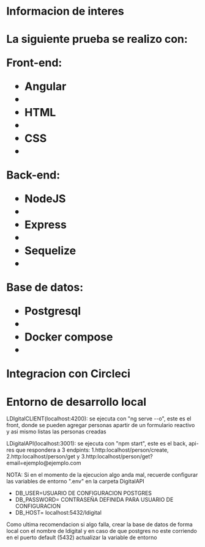 <h1>Informacion de interes<h1>

<p>La siguiente prueba se realizo con:<p>
<p>Front-end: <p>
<ul>
<li>Angular<li>
<li>HTML<li>
<li>CSS<li>
</ul>

<p>Back-end: <p>
<ul>
<li>NodeJS<li>
<li>Express<li>
<li>Sequelize<li>
</ul>

<p>Base de datos: <p>
<ul>
<li>Postgresql<li>
<li>Docker compose<li>
</ul>

<p>Integracion con Circleci<p>

<h1>Entorno de desarrollo local</h1>

<p>LDIgitalCLIENT(localhost:4200): <span>se ejecuta con "ng serve --o", este es el front, donde se pueden agregar personas apartir de un formulario reactivo y asi mismo listas las personas creadas</span> <p>

<p>LDigitalAPI(localhost:3001): <span>se ejecuta con "npm start", este es el back, api-res que respondera a 3 endpints: 1.http:localhost/person/create, 2.http:localhost/person/get y 3.http:localhost/person/get?email=ejemplo@ejemplo.com</span> <p>

<p>NOTA: Si en el momento de la ejecucion algo anda mal, recuerde configurar las variables de entorno ".env" en la carpeta DigitalAPI <p>

<ul>
<li>DB_USER=USUARIO DE CONFIGURACION POSTGRES
<li>DB_PASSWORD= CONTRASEÑA DEFINIDA PARA USUARIO DE CONFIGURACION
<li>DB_HOST= localhost:5432/ldigital
</ul>

<p>Como ultima recomendacion si algo falla, crear la base de datos de forma local con el nombre de ldigital y en caso de que postgres no este corriendo en el puerto default (5432) actualizar la variable de entorno<p>